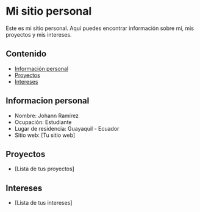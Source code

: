 # Mi sitio personal
Este es mi sitio personal. Aquí puedes encontrar información sobre mí, mis
proyectos y mis intereses.
## Contenido
* [Información personal](#información-personal)
* [Proyectos](#proyectos)
* [Intereses](#intereses)
## Informacion personal
* Nombre: Johann Ramírez
* Ocupación: Estudiante
* Lugar de residencia: Guayaquil - Ecuador
* Sitio web: [Tu sitio web]
## Proyectos
* [Lista de tus proyectos]
## Intereses
* [Lista de tus intereses]

